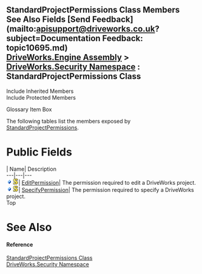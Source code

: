 StandardProjectPermissions Class Members   
See Also Fields [Send Feedback](mailto:apisupport@driveworks.co.uk?subject=Documentation Feedback: topic10695.md)  
[DriveWorks.Engine Assembly](topic2156.md) > [DriveWorks.Security Namespace](topic10574.md) : StandardProjectPermissions Class  
---  
  
Include Inherited Members    
Include Protected Members  


Glossary Item Box

The following tables list the members exposed by [StandardProjectPermissions](topic10695.md).

# Public Fields

| Name| Description  
---|---|---  
![Public Field](dotnetimages/publicField.gif)![static \(Shared in Visual Basic\)](dotnetimages/static.gif)| [EditPermission](topic10701.md)| The permission required to edit a DriveWorks project.   
![Public Field](dotnetimages/publicField.gif)![static \(Shared in Visual Basic\)](dotnetimages/static.gif)| [SpecifyPermission](topic10702.md)| The permission required to specify a DriveWorks project.   
Top

# See Also

#### Reference

[StandardProjectPermissions Class](topic10695.md)   
[DriveWorks.Security Namespace](topic10574.md)


